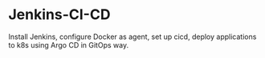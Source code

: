 # Jenkins-CI-CD
Install Jenkins, configure Docker as agent, set up cicd, deploy applications to k8s using Argo CD in GitOps way.
